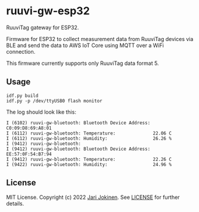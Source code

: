 # ruuvi-gw-esp32

RuuviTag gateway for ESP32.

Firmware for ESP32 to collect measurement data from RuuviTag devices via BLE
and send the data to AWS IoT Core using MQTT over a WiFi connection.

This firmware currently supports only RuuviTag data format 5.

## Usage

    idf.py build
    idf.py -p /dev/ttyUSB0 flash monitor

The log should look like this:

    I (6102) ruuvi-gw-bluetooth: Bluetooth Device Address: C0:09:D8:69:A8:01
    I (6112) ruuvi-gw-bluetooth: Temperature:              22.06 C
    I (6112) ruuvi-gw-bluetooth: Humidity:                 26.26 %
    I (9412) ruuvi-gw-bluetooth: 
    I (9412) ruuvi-gw-bluetooth: Bluetooth Device Address: EE:57:0F:54:B7:94
    I (9412) ruuvi-gw-bluetooth: Temperature:              22.26 C
    I (9422) ruuvi-gw-bluetooth: Humidity:                 24.96 %

## License

MIT License. Copyright (c) 2022 [Jari Jokinen](https://jarijokinen.com).  See
[LICENSE](https://github.com/jarijokinen/ruuvi-gw-esp32/blob/master/LICENSE.txt)
for further details.
